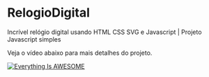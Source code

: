 # RelogioDigital
 Incrível relógio digital usando HTML CSS SVG e Javascript | Projeto Javascript simples
 
 Veja o vídeo abaixo para mais detalhes do projeto.

[![Everything Is AWESOME](https://img.youtube.com/vi/Zf-NV-guzOc/0.jpg)](https://youtu.be/Zf-NV-guzOc "Everything Is AWESOME")
